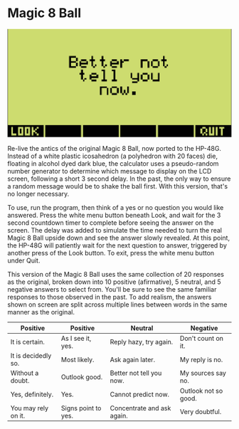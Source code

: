 # Magic 8 Ball

![Screenshot of Magic-8-Ball](https://github.com/yeri63-hp48g/Magic-8-Ball/raw/main/Ball.png)

Re-live the antics of the original Magic 8 Ball, now ported to the HP-48G. Instead of a white plastic icosahedron (a polyhedron with 20 faces) die, floating in alcohol dyed dark blue, the calculator uses a pseudo-random number generator to determine which message to display on the LCD screen, following a short 3 second delay. In the past, the only way to ensure a random message would be to shake the ball first. With this version, that's no longer necessary.

To use, run the program, then think of a yes or no question you would like answered. Press the white menu button beneath Look, and wait for the 3 second countdown timer to complete before seeing the answer on the screen. The delay was added to simulate the time needed to turn the real Magic 8 Ball upside down and see the answer slowly revealed. At this point, the HP-48G will patiently wait for the next question to answer, triggered by another press of the Look button. To exit, press the white menu button under Quit. 

This version of the Magic 8 Ball uses the same collection of 20 responses as the original, broken down into 10 positive (afirmative), 5 neutral, and 5 negative answers to select from. You'll be sure to see the same familiar responses to those observed in the past. To add realism, the answers shown on screen are split across multiple lines between words in the same manner as the original.

| Positive | Positive | Neutral | Negative |
|---------|----------|---------|---------|
| It is certain. | As I see it, yes. | Reply hazy, try again. | Don't count on it. |
| It is decidedly so. | Most likely. | Ask again later. | My reply is no. |
| Without a doubt. | Outlook good. | Better not tell you now. | My sources say no. |
| Yes, definitely. | Yes. | Cannot predict now. | Outlook not so good. |
| You may rely on it. | Signs point to yes. | Concentrate and ask again. | Very doubtful. |
